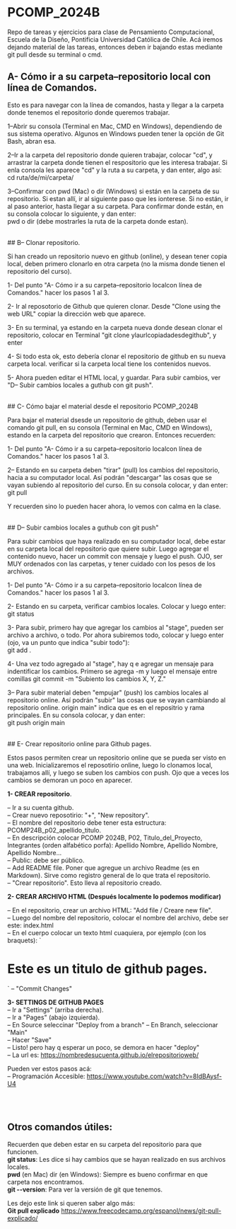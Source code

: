 # PCOMP_2024B
Repo de tareas y ejercicios para clase de Pensamiento Computacional, Escuela de la Diseño, Pontificia Universidad Católica de Chile. Acá iremos dejando material de las tareas, entonces deben ir bajando estas mediante git pull desde su terminal o cmd. 
<br> 

## A- Cómo ir a su carpeta–repositorio local con línea de Comandos. 

Esto es para navegar con la línea de comandos, hasta y llegar a la carpeta donde tenemos el repositorio donde queremos trabajar. 

1–Abrir su consola (Terminal en Mac, CMD en Windows), dependiendo de sus sistema operativo. Algunos en Windows pueden tener la opción de Git Bash, abran esa. 

2–Ir a la carpeta del repositorio donde quieren trabajar, colocar "cd", y arrastrar la carpeta donde tienen el respositorio que les interesa trabajar. Si enla consola les aparece "cd" y la ruta a su carpeta, y dan enter, algo así:  
cd ruta/de/mi/carpeta/

3–Confirmar con pwd (Mac) o dir (Windows) si están en la carpeta de su repositorio. Si estan allí, ir al siguiente paso que les ionterese. Si no están, ir al paso anterior, hasta llegar a su carpeta. Para confirmar donde están, en su consola colocar lo siguiente, y dan enter:  
pwd o dir (debe mostrarles la ruta de la carpeta donde estan). 


<br> 
## B– Clonar repositorio.  

Si han creado un repositorio nuevo en github (online), y desean tener copia local, deben primero clonarlo en otra carpeta (no la misma donde tienen el repositorio del curso). 

1- Del punto "A- Cómo ir a su carpeta–repositorio localcon línea de Comandos." hacer los pasos 1 al 3.

2- Ir al reposotorio de Github que quieren clonar. Desde "Clone using the web URL" copiar la dirección web que aparece. 

3- En su terminal, ya estando en la carpeta nueva donde desean clonar el repositorio, colocar en Terminal "git clone ylaurlcopiadadesdegithub", y enter

4- Si todo esta ok, esto debería clonar el repositorio de github en su nueva carpeta local. verificar si la carpeta local tiene los contenidos nuevos. 

5- Ahora pueden editar el HTML local, y guardar. Para subir cambios, ver "D– Subir cambios locales a guthub con git push".  


<br>
## C- Cómo bajar el material desde el repositorio PCOMP_2024B  

Para bajar el material dsesde un repositorio de github, deben usar el comando git pull, en su consola (Terminal en Mac, CMD en Windows), estando en la carpeta del repositorio que crearon. Entonces recuerden:  

1- Del punto "A- Cómo ir a su carpeta–repositorio localcon línea de Comandos." hacer los pasos 1 al 3.

2– Estando en su carpeta deben "tirar" (pull) los cambios del repositorio, hacia a su computador local. Así podrán "descargar" las cosas que se vayan subiendo al repositorio del curso.  En su consola colocar, y dan enter:  
git pull

Y recuerden sino lo pueden hacer ahora, lo vemos con calma en la clase.  


<br> 
## D– Subir cambios locales a guthub con git push" 

Para subir cambios que haya realizado en su computador local, debe estar en su carpeta local del repositorio que quiere subir. Luego agregar el contenido nuevo, hacer un commit con mensaje y luego el push. OJO, ser MUY ordenados con las carpetas, y tener cuidado con los pesos de los archivos. 

1- Del punto "A- Cómo ir a su carpeta–repositorio localcon línea de Comandos." hacer los pasos 1 al 3.

2- Estando en su carpeta, verificar cambios locales. Colocar y luego enter: 
git status

3- Para subir, primero hay que agregar los cambios al "stage", pueden ser archivo a archivo, o todo. Por ahora subiremos todo, colocar y luego enter (ojo, va un punto que indica "subir todo"):  
git add . 

4- Una vez todo agregado al "stage", hay q e agregar un mensaje para indentificar los cambios. Primero se agrega -m y luego el mensaje entre comillas 
git commit -m "Subiento los cambios X, Y, Z."

3– Para subir material deben "empujar" (push) los cambios locales al repositorio online. Así podrán "subir" las cosas que se vayan cambiando al repositorio online. origin main" indica que es en el repositrio y rama principales. En su consola colocar, y dan enter:  
git push origin main   


<br>  
## E- Crear repositorio online para Github pages. 

Estos pasos permiten crear un repositorio online que se pueda ser visto en una web. Inicializaremos el reposotirio online, luego lo clonamos local, trabajamos allí, y luego se suben los cambios con push. Ojo que a veces los cambios se demoran un poco en aparecer.  

**1- CREAR repositorio**. 

– Ir a su cuenta github.  
– Crear nuevo reposotirio: "+", "New repository".   
– El nombre del repositorio debe tener esta estructura: PCOMP24B_p02_apellido_titulo.   
– En descripción colocar PCOMP 2024B, P02, Titulo_del_Proyecto, Integrantes (orden alfabético porfa): Apellido Nombre, Apellido Nombre, Apellido Nombre...  
– Public: debe ser público.   
– Add README file. Poner que agregue un archivo Readme (es en Markdown). Sirve como registro general de lo que trata el repositorio.   
– "Crear repositorio". Esto lleva al repositorio creado.   

**2- CREAR ARCHIVO HTML (Después localmente lo podemos modificar)**   

– En el repositorio, crear un archivo HTML: "Add file / Creare new file".  
– Luego del nombre del repositorio, colocar el nombre del archivo, debe ser este: index.html  
– En el cuerpo colocar un texto html cuaquiera, por ejemplo (con los braquets): 
`
<h1>Este es un titulo de github pages. </h1>
`  
– "Commit Changes"   

**3- SETTINGS DE GITHUB PAGES**  
– Ir a "Settings" (arriba derecha).  
– Ir a "Pages" (abajo izquierda).  
– En Source seleccinar "Deploy from a branch" 
– En Branch, seleccionar "Main"   
– Hacer "Save"  
– Listo! pero hay q esperar un poco, se demora en hacer "deploy"   
– La url es: https://nombredesucuenta.github.io/elrepositorioweb/  

Pueden ver estos pasos acá:  
– Programación Accesible: https://www.youtube.com/watch?v=8IdBAysf-U4   


<br><br>
## Otros comandos útiles: 
Recuerden que deben estar en su carpeta del repositorio para que funcionen.  
**git status**:  Les dice si hay cambios que se hayan realizado en sus archivos locales.  
**pwd** (en Mac) dir (en Windows): Siempre es bueno confirmar en que carpeta nos encontramos.  
**git --version**:  Para ver la versión de git que tenemos.


Les dejo este link si queren saber algo más:  
**Git pull explicado** 
https://www.freecodecamp.org/espanol/news/git-pull-explicado/
